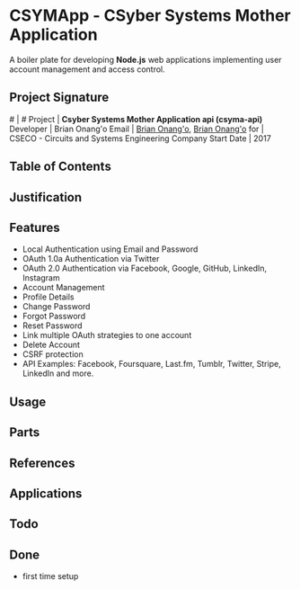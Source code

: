 # CSYMApp - CSyber Systems Mother Application
A boiler plate for developing **Node.js** web applications implementing user account management and access control.




## Project Signature
 \# |  \# 
 Project | **Csyber Systems Mother Application api (csyma-api)**
 Developer | Brian Onang'o
Email  | [Brian Onang'o](mailto:brian@cseco.co.ke), [Brian Onang'o](mailto:surgbc@gmail.com)
for  | CSECO - Circuits and Systems Engineering Company
Start Date  | 2017 

## Table of Contents

## Justification


## Features
- Local Authentication using Email and Password
- OAuth 1.0a Authentication via Twitter
- OAuth 2.0 Authentication via Facebook, Google, GitHub, LinkedIn, Instagram
- Account Management
- Profile Details
- Change Password
- Forgot Password
- Reset Password
- Link multiple OAuth strategies to one account
- Delete Account
- CSRF protection
- API Examples: Facebook, Foursquare, Last.fm, Tumblr, Twitter, Stripe, LinkedIn and more.

## Usage

## Parts


## References

## Applications


## Todo

## Done
- first time setup

